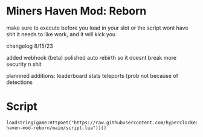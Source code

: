 # Miners Haven Mod: Reborn

make sure to execute before you load in your slot or the script wont have shit it needs to like work, and it will kick you

changelog 8/15/23

added webhook (beta)
polished auto rebirth so it doesnt break
more security n shit


plannned additions:
leaderboard stats
teleports (prob not because of detections

# Script

```
loadstring(game:HttpGet("https://raw.githubusercontent.com/hyperclocked333/miners-haven-mod-reborn/main/script.lua"))()

